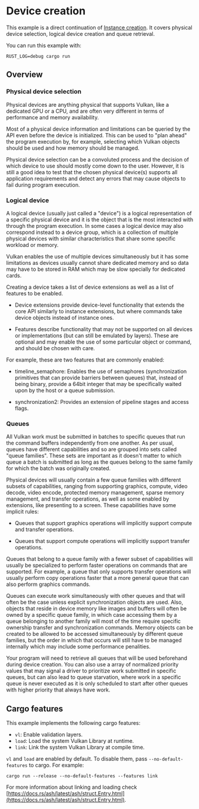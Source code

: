 # Device creation

This example is a direct continuation of
[Instance creation](https://github.com/ZakStar17/ash-by-example/tree/main/instance).
It covers physical device selection, logical device creation and queue retrieval.

You can run this example with:

`RUST_LOG=debug cargo run`

## Overview

### Physical device selection

Physical devices are anything physical that supports Vulkan, like a dedicated GPU or a CPU, and are often very different in terms of performance and memory availability.

Most of a physical device information and limitations can be queried by the API even before the device is initialized. This can be used to "plan ahead" the program execution by, for example, selecting which Vulkan objects should be used and how memory should be managed.

Physical device selection can be a convoluted process and the decision of which device to use should mostly come down to the user. However, it is still a good idea to test that the chosen physical device(s) supports all application requirements and detect any errors that may cause objects to fail during program execution.

### Logical device

A logical device (usually just called a "device") is a logical representation of a specific physical device and it is the object that is the most interacted with through the program execution. In some cases a logical device may also correspond instead to a device group, which is a collection of multiple physical devices with similar characteristics that share some specific workload or memory.

Vulkan enables the use of multiple devices simultaneously but it has some limitations as devices usually cannot share dedicated memory and so data may have to be stored in RAM which may be slow specially for dedicated cards.

Creating a device takes a list of device extensions as well as a list of features to be enabled.

- Device extensions provide device-level functionality that extends the core API similarly to instance extensions, but where commands take device objects instead of instance ones.

- Features describe functionality that may not be supported on all devices or implementations (but can still be emulated by layers). These are optional and may enable the use of some particular object or command, and should be chosen with care.

For example, these are two features that are commonly enabled:

- timeline_semaphore: Enables the use of semaphores (synchronization primitives that can provide barriers between queues) that, instead of being binary, provide a 64bit integer that may be specifically waited upon by the host or a queue submission.

- synchronization2: Provides an extension of pipeline stages and access flags.

### Queues

All Vulkan work must be submitted in batches to specific queues that run the command buffers independently from one another. As per usual, queues have different capabilities and so are grouped into sets called "queue families". These sets are important as it doesn't matter to which queue a batch is submitted as long as the queues belong to the same family for which the batch was originally created.

Physical devices will usually contain a few queue families with different subsets of capabilities, ranging from supporting graphics, compute, video decode, video encode, protected memory management, sparse memory management, and transfer operations, as well as some enabled by extensions, like presenting to a screen. These capabilities have some implicit rules:

- Queues that support graphics operations will implicitly support compute and transfer operations.

- Queues that support compute operations will implicitly support transfer operations.

Queues that belong to a queue family with a fewer subset of capabilities will usually be specialized to perform faster operations on commands that are supported. For example, a queue that only supports transfer operations will usually perform copy operations faster that a more general queue that can also perform graphics commands.

Queues can execute work simultaneously with other queues and that will often be the case unless explicit synchronization objects are used. Also, objects that reside in device memory like images and buffers will often be owned by a specific queue family, in which case accessing them by a queue belonging to another family will most of the time require specific ownership transfer and synchronization commands. Memory objects can be created to be allowed to be accessed simultaneously by different queue families, but the order in which that occurs will still have to be managed internally which may include some performance penalities.

Your program will need to retrieve all queues that will be used beforehand during device creation. You can also use a array of normalized priority values that may signal a driver to prioritize work submitted in specific queues, but can also lead to queue starvation, where work in a specific queue is never executed as it is only scheduled to start after other queues with higher priority that always have work.

## Cargo features

This example implements the following cargo features:

- `vl`: Enable validation layers.
- `load`: Load the system Vulkan Library at runtime.
- `link`: Link the system Vulkan Library at compile time.

`vl` and `load` are enabled by default. To disable them, pass `--no-default-features` to cargo.
For example:

`cargo run --release --no-default-features --features link`

For more information about linking and loading check
[https://docs.rs/ash/latest/ash/struct.Entry.html](https://docs.rs/ash/latest/ash/struct.Entry.html).
